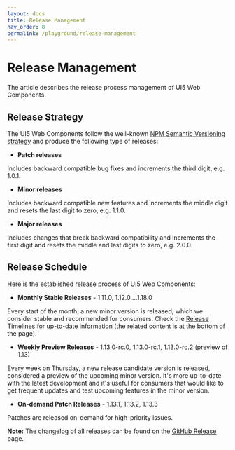 ```yaml
---
layout: docs
title: Release Management
nav_order: 8
permalink: /playground/release-management
---
```


# Release Management

The article describes the release process management of UI5 Web Components.

## Release Strategy

The UI5 Web Components follow the well-known [NPM Semantic Versioning strategy](https://docs.npmjs.com/about-semantic-versioning)
and produce the following type of releases:

- **Patch releases**

Includes backward compatible bug fixes and increments the third digit, e.g. 1.0.1.


- **Minor releases**

Includes backward compatible new features and increments the middle digit and resets the last digit to zero, e.g. 1.1.0.


- **Major releases**

Includes changes that break backward compatibility and increments the first digit and resets the middle and last digits to zero, e.g. 2.0.0.

## Release Schedule

Here is the established release process of UI5 Web Components:


- **Monthly Stable Releases** - 1.11.0, 1.12.0....1.18.0

Every start of the month, a new minor version is released, which we consider stable and recommended for consumers.
Check the [Release Timelines](https://github.com/SAP/ui5-webcomponents/projects?type=classic) for up-to-date information (the related content is at the bottom of the page).

- **Weekly Preview Releases** - 1.13.0-rc.0, 1.13.0-rc.1, 1.13.0-rc.2 (preview of 1.13)

Every week on Thursday, a new release candidate version is released, considered a preview of the upcoming minor version.
It's more up-to-date with the latest development and it's useful for consumers that would like to get frequent updates and test upcoming features in the minor version.


- **On-demand Patch Releases** - 1.13.1, 1.13.2, 1.13.3

Patches are released on-demand for high-priority issues.


**Note:** The changelog of all releases can be found on the [GitHub Release](https://github.com/SAP/ui5-webcomponents/releases) page.
